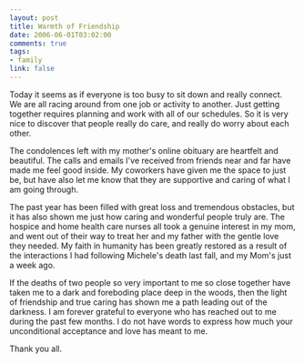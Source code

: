 ```yaml
--- 
layout: post
title: Warmth of Friendship
date: 2006-06-01T03:02:00
comments: true
tags:
- family
link: false
---
```

Today it seems as if everyone is too busy to sit down and really connect. We are all racing around from one job or activity to another. Just getting together requires planning and work with all of our schedules. So it is very nice to discover that people really do care, and really do worry about each other.

The condolences left with my mother's online obituary are heartfelt and beautiful. The calls and emails I've received from friends near and far have made me feel good inside. My coworkers have given me the space to just be, but have also let me know that they are supportive and caring of what I am going through.

The past year has been filled with great loss and tremendous obstacles, but it has also shown me just how caring and wonderful people truly are. The hospice and home health care nurses all took a genuine interest in my mom, and went out of their way to treat her and my father with the gentle love they needed.  My faith in humanity has been greatly restored as a result of the interactions I had following Michele's death last fall, and my Mom's just a week ago.

If the deaths of two people so very important to me so close together have taken me to a dark and foreboding place deep in the woods, then the light of friendship and true caring has shown me a path leading out of the darkness. I am forever grateful to everyone who has reached out to me during the past few months. I do not have words to express how much your unconditional acceptance and love has meant to me.

Thank you all.
